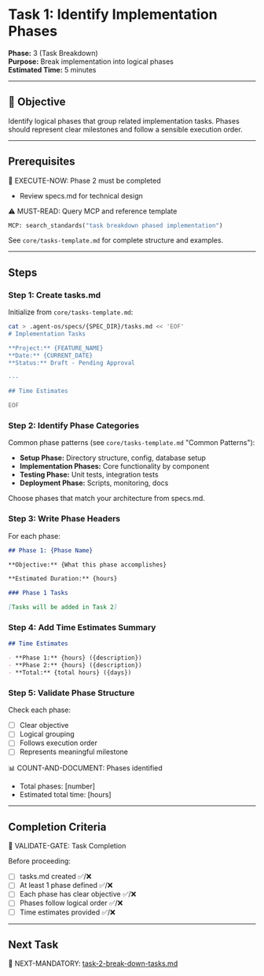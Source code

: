 # Task 1: Identify Implementation Phases

**Phase:** 3 (Task Breakdown)  
**Purpose:** Break implementation into logical phases  
**Estimated Time:** 5 minutes

---

## 🎯 Objective

Identify logical phases that group related implementation tasks. Phases should represent clear milestones and follow a sensible execution order.

---

## Prerequisites

🛑 EXECUTE-NOW: Phase 2 must be completed

- Review specs.md for technical design

⚠️ MUST-READ: Query MCP and reference template

```python
MCP: search_standards("task breakdown phased implementation")
```

See `core/tasks-template.md` for complete structure and examples.

---

## Steps

### Step 1: Create tasks.md

Initialize from `core/tasks-template.md`:

```bash
cat > .agent-os/specs/{SPEC_DIR}/tasks.md << 'EOF'
# Implementation Tasks

**Project:** {FEATURE_NAME}  
**Date:** {CURRENT_DATE}  
**Status:** Draft - Pending Approval

---

## Time Estimates

EOF
```

### Step 2: Identify Phase Categories

Common phase patterns (see `core/tasks-template.md` "Common Patterns"):

- **Setup Phase:** Directory structure, config, database setup
- **Implementation Phases:** Core functionality by component
- **Testing Phase:** Unit tests, integration tests
- **Deployment Phase:** Scripts, monitoring, docs

Choose phases that match your architecture from specs.md.

### Step 3: Write Phase Headers

For each phase:

```markdown
## Phase 1: {Phase Name}

**Objective:** {What this phase accomplishes}

**Estimated Duration:** {hours}

### Phase 1 Tasks

[Tasks will be added in Task 2]
```

### Step 4: Add Time Estimates Summary

```markdown
## Time Estimates

- **Phase 1:** {hours} ({description})
- **Phase 2:** {hours} ({description})
- **Total:** {total hours} ({days})
```

### Step 5: Validate Phase Structure

Check each phase:
- [ ] Clear objective
- [ ] Logical grouping
- [ ] Follows execution order
- [ ] Represents meaningful milestone

📊 COUNT-AND-DOCUMENT: Phases identified
- Total phases: [number]
- Estimated total time: [hours]

---

## Completion Criteria

🛑 VALIDATE-GATE: Task Completion

Before proceeding:
- [ ] tasks.md created ✅/❌
- [ ] At least 1 phase defined ✅/❌
- [ ] Each phase has clear objective ✅/❌
- [ ] Phases follow logical order ✅/❌
- [ ] Time estimates provided ✅/❌

---

## Next Task

🎯 NEXT-MANDATORY: [task-2-break-down-tasks.md](task-2-break-down-tasks.md)
